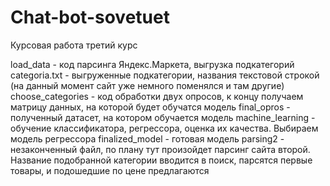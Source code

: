 # Chat-bot-sovetuet
Курсовая работа третий курс

load_data - код парсинга Яндекс.Маркета, выгрузка подкатегорий
categoria.txt - выгруженные подкатегории, названия текстовой строкой (на данный момент сайт уже немного поменялся и там другие)
choose_categories - код обработки двух опросов, к концу получаем матрицу данных, на которой будет обучатся модель
final_opros - полученный датасет, на котором обучается модель 
machine_learning - обучение классификатора, регрессора, оценка их качества. Выбираем модель регрессора
finalized_model - готовая модель
parsing2 - незаконченный файл, по плану тут произойдет парсинг сайта второй. Название подобранной категории вводится в поиск, парсятся первые товары, и подошедшие по цене предлагаются

